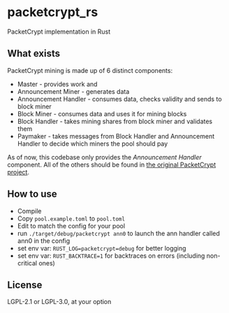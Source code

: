 # packetcrypt_rs
PacketCrypt implementation in Rust

## What exists
PacketCrypt mining is made up of 6 distinct components:
* Master - provides work and 
* Announcement Miner - generates data
* Announcement Handler - consumes data, checks validity and sends to block miner
* Block Miner - consumes data and uses it for mining blocks
* Block Handler - takes mining shares from block miner and validates them
* Paymaker - takes messages from Block Handler and Announcement Handler to
decide which miners the pool should pay

As of now, this codebase only provides the *Announcement Handler* component.
All of the others should be found in
[the original PacketCrypt project](https://github.com/cjdelisle/PacketCrypt).

## How to use

* Compile
* Copy `pool.example.toml` to `pool.toml`
* Edit to match the config for your pool
* run `./target/debug/packetcrypt ann0` to launch the ann handler called ann0 in the config
* set env var: `RUST_LOG=packetcrypt=debug` for better logging
* set env var: `RUST_BACKTRACE=1` for backtraces on errors (including non-critical ones)

## License

LGPL-2.1 or LGPL-3.0, at your option